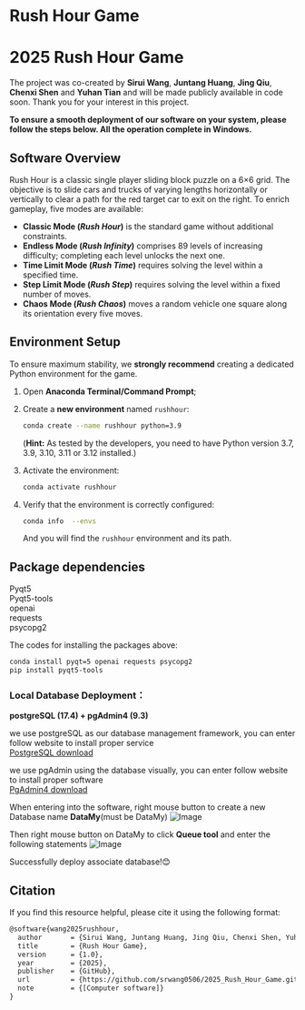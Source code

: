 # Rush Hour Game
# **2025 Rush Hour Game**

The project was co-created by **Sirui Wang**, **Juntang Huang**, **Jing Qiu**, **Chenxi Shen** and **Yuhan Tian** and will be made publicly available in code soon. Thank you for your interest in this project.

**To ensure a smooth deployment of our software on your system, please follow the steps below. All the operation complete in Windows.**

## Software Overview

Rush Hour is a classic single player sliding block puzzle on a 6×6 grid. The objective is to slide cars and trucks of varying lengths horizontally or vertically to clear a path for the red target car to exit on the right. To enrich gameplay, five modes are available:

- **Classic Mode (*Rush Hour*)** is the standard game without additional constraints.
- **Endless Mode (*Rush Infinity*)** comprises 89 levels of increasing difficulty; completing each level unlocks the next one.
- **Time Limit Mode (*Rush Time*)** requires solving the level within a specified time.
- **Step Limit Mode (*Rush Step*)** requires solving the level within a fixed number of moves.
- **Chaos Mode (*Rush Chaos*)** moves a random vehicle one square along its orientation every five moves.

## **Environment Setup**

To ensure maximum stability, we **strongly recommend** creating a dedicated Python environment for the game.

1. Open **Anaconda Terminal/Command Prompt**;

2. Create a **new environment** named `rushhour`:

   ```bash
   conda create --name rushhour python=3.9
   ```

   (**Hint:** As tested by the developers, you need to have Python version 3.7, 3.9, 3.10, 3.11 or 3.12 installed.)

3. Activate the environment:

   ```bash
   conda activate rushhour
   ```

4. Verify that the environment is correctly configured:

   ```bash
   conda info  --envs
   ```

   And you will find the `rushhour` environment and its path.

## Package dependencies

Pyqt5<br>
Pyqt5-tools<br>
openai<br>
requests<br>
psycopg2

The codes for installing the packages above:

```bash
conda install pyqt=5 openai requests psycopg2
pip install pyqt5-tools
```

### Local Database Deployment：

**postgreSQL (17.4) + pgAdmin4 (9.3)**

we use postgreSQL as our database management framework, you can enter follow website to install proper service<br>
[PostgreSQL download](https://www.postgresql.org/download/)

we use pgAdmin using the database visually, you can enter follow website to install proper software<br>
[PgAdmin4 download](https://www.pgadmin.org/download/pgadmin-4-windows/)

When entering into the software, right mouse button to create a new Database name **DataMy**(must be DataMy)
![Image](https://github.com/user-attachments/assets/ce0ebcf8-0c8b-4bb7-a8ac-14a5ced23432)

Then right mouse button on DataMy to click **Queue tool** and enter the following statements
![Image](https://github.com/user-attachments/assets/d0fe1b27-6721-4665-a1df-0fde1522a4f0)

Successfully deploy associate database!😊



## Citation

If you find this resource helpful, please cite it using the following format:

```latex
@software{wang2025rushhour,
  author       = {Sirui Wang, Juntang Huang, Jing Qiu, Chenxi Shen, Yuhan Tian},
  title        = {Rush Hour Game},
  version      = {1.0},
  year         = {2025},
  publisher    = {GitHub},
  url          = {https://github.com/srwang0506/2025_Rush_Hour_Game.git},
  note         = {[Computer software]}
}
```



